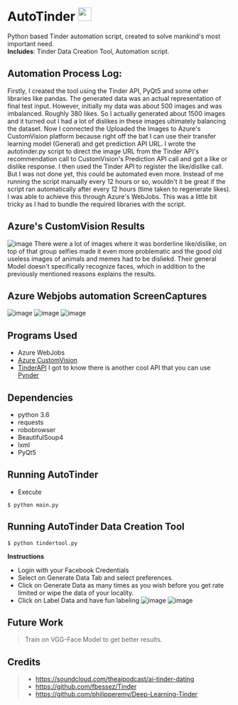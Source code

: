# AutoTinder <img src="https://user-images.githubusercontent.com/12884292/50386865-98662d80-06f8-11e9-881f-285d04dbeb19.png" width="30" height="30">


Python based Tinder automation script, created to solve mankind's most important need. <br/>
**Includes**: Tinder Data Creation Tool, Automation script.<br/>
## Automation Process Log:
Firstly, I created the tool using the Tinder API, PyQt5 and some other libraries like pandas. The generated data was an actual representation of final test input. However, initially my data was about 500 images and was imbalanced. Roughly 380 likes. So I actually generated about 1500 images and it turned out I had a lot of dislikes in these images ultimately balancing the dataset. Now I connected the Uploaded the Images to Azure's CustomVision platform because right off the bat I can use their transfer learning model (General) and get prediction API URL. I wrote the autotinder.py script to direct the image URL from the Tinder API's recommendation call to CustomVision's Prediction API call and got a like or dislike response. I then used the Tinder API to register the like/dislike call.
But I was not done yet, this could be automated even more. Instead of me running the script manually every 12 hours or so, wouldn't it be great if the script ran automatically after every 12 hours (time taken to regenerate likes). I was able to achieve this through Azure's WebJobs. This was a little bit tricky as I had to bundle the required libraries with the script.
## Azure's CustomVision Results
![image](https://user-images.githubusercontent.com/12884292/50387252-8daf9680-0700-11e9-9eb3-5d52ff8b546e.png)
There were a lot of images where it was borderline like/dislike, on top of that group selfies made it even more problematic and the good old useless images of animals and memes had to be disliekd. Their general Model doesn't specifically recognize faces, which in addition to the previously mentioned reasons explains the results.

## Azure Webjobs automation ScreenCaptures
![image](https://user-images.githubusercontent.com/12884292/50387303-5ee5f000-0701-11e9-9caf-4a91c43626f1.png)
![image](https://user-images.githubusercontent.com/12884292/50387305-7329ed00-0701-11e9-9516-170e3d6bb2b7.png)
![image](https://user-images.githubusercontent.com/12884292/50387308-8341cc80-0701-11e9-96cb-c97efd30a916.png)



## Programs Used
* Azure WebJobs
* [Azure CustomVision](https://www.customvision.ai)
* [TinderAPI](https://github.com/fbessez/Tinder)
  I got to know there is another cool API that you can use [Pynder](https://github.com/charliewolf/pynder)

## Dependencies
* python 3.6
* requests
* robobrowser
* BeautifulSoup4
* lxml
* PyQt5 

## Running AutoTinder
* Execute
```
$ python main.py
```

## Running AutoTinder Data Creation Tool
```
$ python tindertool.py
```
__Instructions__
  - Login with your Facebook Credentials
  - Select on Generate Data Tab and select preferences.
  - Click on Generate Data as many times as you wish before you get rate limited or wipe the data of your locality.
  - Click on Label Data and have fun labeling 
![image](https://user-images.githubusercontent.com/12884292/50387067-cbaabb80-06fc-11e9-95fc-f87fedc95893.png)
![image](https://user-images.githubusercontent.com/12884292/50387121-9eaad880-06fd-11e9-80d5-0b066fbc9cd2.png)

## Future Work
> Train on VGG-Face Model to get better results.

## Credits
> * https://soundcloud.com/theaipodcast/ai-tinder-dating
> * https://github.com/fbessez/Tinder
> * https://github.com/philipperemy/Deep-Learning-Tinder
